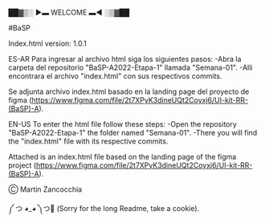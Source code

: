 ██▓▒░ ►▬ WELCOME ▬◄ ░▒▓██

#BaSP

Index.html
version: 1.0.1


ES-AR
Para ingresar al archivo html siga los siguientes pasos:
-Abra la carpeta del repositorio "BaSP-A2022-Etapa-1" llamada "Semana-01".
    -Alli encontrara el archivo "index.html" con sus respectivos commits.

Se adjunta archivo index.html basado en la landing page del proyecto de figma (https://www.figma.com/file/2t7XPyK3dineUQt2Coyxj6/UI-kit-RR-(BaSP)-A).

EN-US
To enter the html file follow these steps:
-Open the repository "BaSP-A2022-Etapa-1" the folder named "Semana-01".
     -There you will find the "index.html" file with its respective commits.

Attached is an index.html file based on the landing page of the figma project (https://www.figma.com/file/2t7XPyK3dineUQt2Coyxj6/UI-kit-RR-(BaSP)-A).



Ⓒ Martin Zancocchia


༼ つ ◕_◕ ༽つ🍪 (Sorry for the long Readme, take a cookie).


